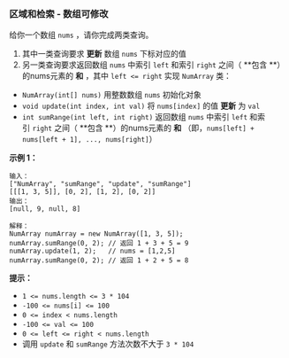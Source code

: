 ### 区域和检索 - 数组可修改 ###
给你一个数组 `nums` ，请你完成两类查询。

1. 其中一类查询要求 **更新** 数组 `nums` 下标对应的值
2. 另一类查询要求返回数组 `nums` 中索引 `left` 和索引 `right` 之间（ **包含 **）的nums元素的 **和** ，其中 `left <= right`
实现 `NumArray` 类：

* `NumArray(int[] nums)` 用整数数组 `nums` 初始化对象
* `void update(int index, int val)` 将 `nums[index]` 的值 **更新** 为 `val`
* `int sumRange(int left, int right)` 返回数组 `nums` 中索引 `left` 和索引 `right` 之间（ **包含 **）的nums元素的 **和** （即，`nums[left] + nums[left + 1], ..., nums[right]`）


**示例 1：**

```
输入：
["NumArray", "sumRange", "update", "sumRange"]
[[[1, 3, 5]], [0, 2], [1, 2], [0, 2]]
输出：
[null, 9, null, 8]

解释：
NumArray numArray = new NumArray([1, 3, 5]);
numArray.sumRange(0, 2); // 返回 1 + 3 + 5 = 9
numArray.update(1, 2);   // nums = [1,2,5]
numArray.sumRange(0, 2); // 返回 1 + 2 + 5 = 8
```



**提示：**

* `1 <= nums.length <= 3 * 104`
* `-100 <= nums[i] <= 100`
* `0 <= index < nums.length`
* `-100 <= val <= 100`
* `0 <= left <= right < nums.length`
* 调用 `update` 和 `sumRange` 方法次数不大于 `3 * 104`

